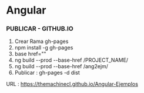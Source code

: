 # Angular

### PUBLICAR - GITHUB.IO


1. Crear Rama gh-pages 
2. npm install -g gh-pages
3. base href=""
4. ng build --prod --base-href /PROJECT_NAME/
5. ng build --prod --base-href /ang2ejm/
6. Publicar : gh-pages -d dist

URL : https://themachinecl.github.io/Angular-Ejemplos
